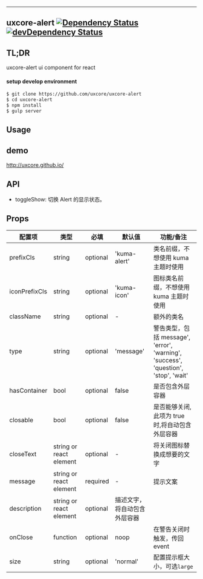 ---

## uxcore-alert [![Dependency Status](http://img.shields.io/david/uxcore/uxcore-alert.svg?style=flat-square)](https://david-dm.org/uxcore/uxcore-alert) [![devDependency Status](http://img.shields.io/david/dev/uxcore/uxcore-alert.svg?style=flat-square)](https://david-dm.org/uxcore/uxcore-alert#info=devDependencies) 

## TL;DR

uxcore-alert ui component for react

#### setup develop environment

```sh
$ git clone https://github.com/uxcore/uxcore-alert
$ cd uxcore-alert
$ npm install
$ gulp server
```

## Usage

## demo
http://uxcore.github.io/

## API

* toggleShow: 切换 Alert 的显示状态。

## Props

| 配置项 | 类型 | 必填 | 默认值 | 功能/备注 |
|---|---|---|---|---|
|prefixCls|string|optional|'kuma-alert'|类名前缀，不想使用 kuma 主题时使用|
|iconPrefixCls|string|optional|'kuma-icon'|图标类名前缀，不想使用 kuma 主题时使用|
|className|string|optional|-|额外的类名|
|type|string|optional|'message'| 警告类型，包括 message', 'error', 'warning', 'success', 'question', 'stop', 'wait'|
|hasContainer|bool|optional|false|是否包含外层容器|
|closable|bool|optional|false|是否能够关闭,此项为 true 时,将自动包含外层容器|
|closeText|string or react element|optional|-|将关闭图标替换成想要的文字|
|message|string or react element|required|-|提示文案|
|description|string or react element|optional|描述文字，将自动包含外层容器|
|onClose|function|optional|noop|在警告关闭时触发，传回 event|
|size|string|optional|'normal'| 配置提示框大小，可选`large` |

